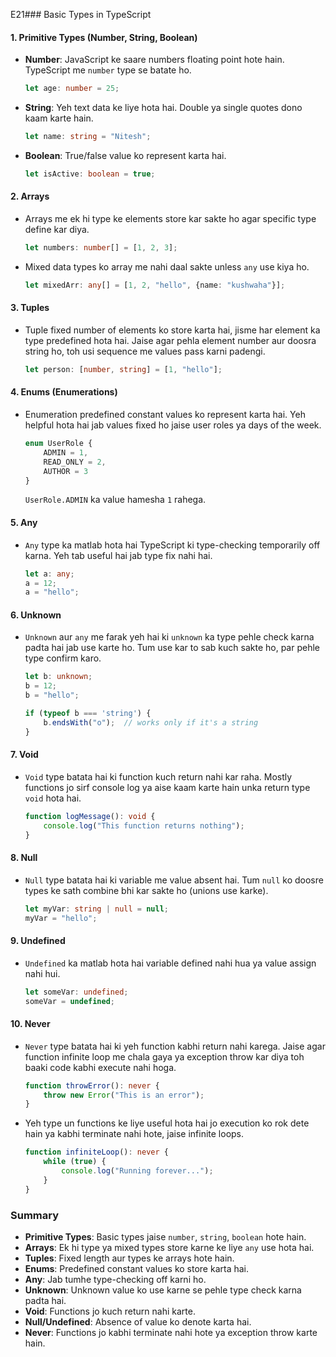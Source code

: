 
E21### Basic Types in TypeScript

#### 1. **Primitive Types (Number, String, Boolean)**
- **Number**: JavaScript ke saare numbers floating point hote hain. TypeScript me `number` type se batate ho.
    ```typescript
    let age: number = 25;
    ```

- **String**: Yeh text data ke liye hota hai. Double ya single quotes dono kaam karte hain.
    ```typescript
    let name: string = "Nitesh";
    ```

- **Boolean**: True/false value ko represent karta hai.
    ```typescript
    let isActive: boolean = true;
    ```

#### 2. **Arrays**
- Arrays me ek hi type ke elements store kar sakte ho agar specific type define kar diya.
    ```typescript
    let numbers: number[] = [1, 2, 3];
    ```

- Mixed data types ko array me nahi daal sakte unless `any` use kiya ho.
    ```typescript
    let mixedArr: any[] = [1, 2, "hello", {name: "kushwaha"}];
    ```

#### 3. **Tuples**
- Tuple fixed number of elements ko store karta hai, jisme har element ka type predefined hota hai. Jaise agar pehla element number aur doosra string ho, toh usi sequence me values pass karni padengi.
    ```typescript
    let person: [number, string] = [1, "hello"];
    ```

#### 4. **Enums (Enumerations)**
- Enumeration predefined constant values ko represent karta hai. Yeh helpful hota hai jab values fixed ho jaise user roles ya days of the week.
    ```typescript
    enum UserRole {
        ADMIN = 1,
        READ_ONLY = 2,
        AUTHOR = 3
    }
    ```
    `UserRole.ADMIN` ka value hamesha `1` rahega.

#### 5. **Any**
- `Any` type ka matlab hota hai TypeScript ki type-checking temporarily off karna. Yeh tab useful hai jab type fix nahi hai.
    ```typescript
    let a: any;
    a = 12;
    a = "hello";
    ```

#### 6. **Unknown**
- `Unknown` aur `any` me farak yeh hai ki `unknown` ka type pehle check karna padta hai jab use karte ho. Tum use kar to sab kuch sakte ho, par pehle type confirm karo.
    ```typescript
    let b: unknown;
    b = 12;
    b = "hello";

    if (typeof b === 'string') {
        b.endsWith("o");  // works only if it's a string
    }
    ```

#### 7. **Void**
- `Void` type batata hai ki function kuch return nahi kar raha. Mostly functions jo sirf console log ya aise kaam karte hain unka return type `void` hota hai.
    ```typescript
    function logMessage(): void {
        console.log("This function returns nothing");
    }
    ```

#### 8. **Null**
- `Null` type batata hai ki variable me value absent hai. Tum `null` ko doosre types ke sath combine bhi kar sakte ho (unions use karke).
    ```typescript
    let myVar: string | null = null;
    myVar = "hello";
    ```

#### 9. **Undefined**
- `Undefined` ka matlab hota hai variable defined nahi hua ya value assign nahi hui.
    ```typescript
    let someVar: undefined;
    someVar = undefined;
    ```

#### 10. **Never**
- `Never` type batata hai ki yeh function kabhi return nahi karega. Jaise agar function infinite loop me chala gaya ya exception throw kar diya toh baaki code kabhi execute nahi hoga.
    ```typescript
    function throwError(): never {
        throw new Error("This is an error");
    }
    ```

- Yeh type un functions ke liye useful hota hai jo execution ko rok dete hain ya kabhi terminate nahi hote, jaise infinite loops.
    ```typescript
    function infiniteLoop(): never {
        while (true) {
            console.log("Running forever...");
        }
    }
    ```

### Summary
- **Primitive Types**: Basic types jaise `number`, `string`, `boolean` hote hain.
- **Arrays**: Ek hi type ya mixed types store karne ke liye `any` use hota hai.
- **Tuples**: Fixed length aur types ke arrays hote hain.
- **Enums**: Predefined constant values ko store karta hai.
- **Any**: Jab tumhe type-checking off karni ho.
- **Unknown**: Unknown value ko use karne se pehle type check karna padta hai.
- **Void**: Functions jo kuch return nahi karte.
- **Null/Undefined**: Absence of value ko denote karta hai.
- **Never**: Functions jo kabhi terminate nahi hote ya exception throw karte hain. 
